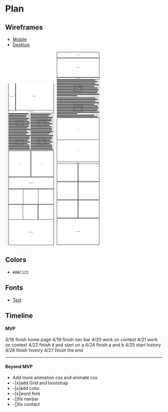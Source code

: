 # Plan

## Wireframes

* [Mobile](https://wireframe.cc/u25D8C)
* [Desktop](https://wireframe.cc/beivsp)

![Moblie](../img/wireframe1.png)
![Desktop](../img/wireframe2.png)

## Colors
* `#ABC123`

## Fonts
* [Text](URL)

## Timeline

#### MVP
4/18 finish home page
4/19 finish nav bar
4/20 work on context
4/21 work on context
4/22 finish it and start on a
4/24 finish a and b
4/25 start history
4/26 finish history
4/27 finish the end


---

#### Beyond MVP

* Add more animation css and animate css
* -[x]add Grid and bootstrap
* -[x]add color
* -[x]word font
* -[]fix navbar
* -[]fix contact
